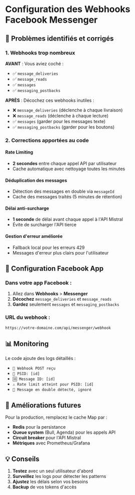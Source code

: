 # Configuration des Webhooks Facebook Messenger

## 🚨 Problèmes identifiés et corrigés

### 1. Webhooks trop nombreux
**AVANT** : Vous aviez coché :
- ✅ `message_deliveries` 
- ✅ `message_reads`
- ✅ `messages`
- ✅ `messaging_postbacks`

**APRÈS** : Décochez ces webhooks inutiles :
- ❌ `message_deliveries` (déclenche à chaque livraison)
- ❌ `message_reads` (déclenche à chaque lecture)
- ✅ `messages` (garder pour les messages texte)
- ✅ `messaging_postbacks` (garder pour les boutons)

### 2. Corrections apportées au code

#### Rate Limiting
- **2 secondes** entre chaque appel API par utilisateur
- Cache automatique avec nettoyage toutes les minutes

#### Déduplication des messages
- Détection des messages en double via `messageId`
- Cache des messages traités (5 minutes de rétention)

#### Délai anti-surcharge
- **1 seconde** de délai avant chaque appel à l'API Mistral
- Évite de surcharger l'API tierce

#### Gestion d'erreur améliorée
- Fallback local pour les erreurs 429
- Messages d'erreur plus clairs pour l'utilisateur

## 🔧 Configuration Facebook App

### Dans votre app Facebook :
1. Allez dans **Webhooks** > **Messenger**
2. **Décochez** `message_deliveries` et `message_reads`
3. **Gardez** seulement `messages` et `messaging_postbacks`

### URL du webhook :
```
https://votre-domaine.com/api/messenger/webhook
```

## 📊 Monitoring

Le code ajoute des logs détaillés :
- `🔔 Webhook POST reçu`
- `👤 PSID: [id]`
- `🆔 Message ID: [id]`
- `⚠️ Rate limit atteint pour PSID: [id]`
- `🔄 Message en double détecté, ignoré`

## 🚀 Améliorations futures

Pour la production, remplacez le cache Map par :
- **Redis** pour la persistance
- **Queue system** (Bull, Agenda) pour les appels API
- **Circuit breaker** pour l'API Mistral
- **Métriques** avec Prometheus/Grafana

## 💡 Conseils

1. **Testez** avec un seul utilisateur d'abord
2. **Surveillez** les logs pour détecter les patterns
3. **Ajustez** les délais selon vos besoins
4. **Backup** de vos tokens d'accès
